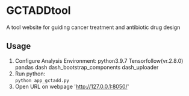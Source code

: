# GCTADDtool
A tool website for guiding cancer treatment and antibiotic drug design

## Usage  
1. Configure Analysis Environment:
   python3.9.7
   Tensorfollow(vr.2.8.0)
   pandas
   dash
   dash_bootstrap_components
   dash_uploader  
2. Run python:  
	`python app_gctadd.py`  
3. Open URL on webpage 'http://127.0.0.1:8050/'  
